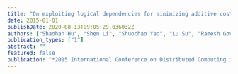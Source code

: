 ```yaml
---
title: "On exploiting logical dependencies for minimizing additive cost metrics in resource-limited crowdsensing"
date: 2015-01-01
publishDate: 2020-08-13T09:05:29.036032Z
authors: ["Shaohan Hu", "Shen Li", "Shuochao Yao", "Lu Su", "Ramesh Govindan", "Reginald Hobbs", "Tarek F Abdelzaher"]
publication_types: ["1"]
abstract: ""
featured: false
publication: "*2015 International Conference on Distributed Computing in Sensor Systems*"
---
```


